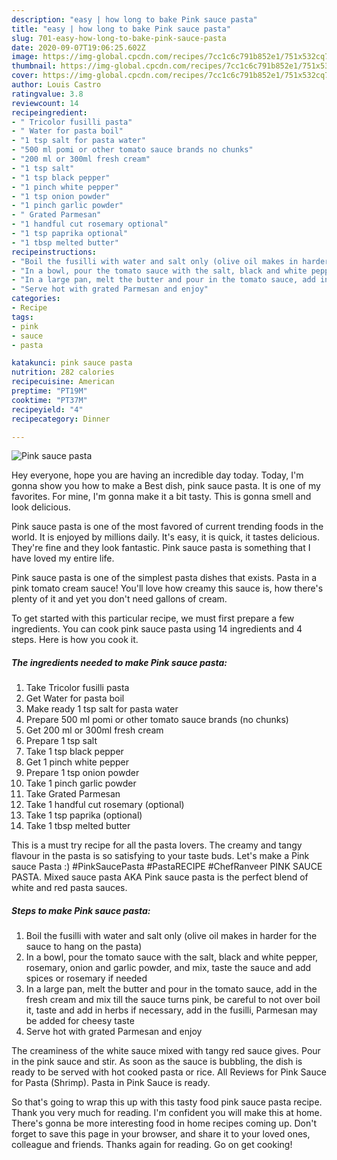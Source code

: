 ```yaml
---
description: "easy | how long to bake Pink sauce pasta"
title: "easy | how long to bake Pink sauce pasta"
slug: 701-easy-how-long-to-bake-pink-sauce-pasta
date: 2020-09-07T19:06:25.602Z
image: https://img-global.cpcdn.com/recipes/7cc1c6c791b852e1/751x532cq70/pink-sauce-pasta-recipe-main-photo.jpg
thumbnail: https://img-global.cpcdn.com/recipes/7cc1c6c791b852e1/751x532cq70/pink-sauce-pasta-recipe-main-photo.jpg
cover: https://img-global.cpcdn.com/recipes/7cc1c6c791b852e1/751x532cq70/pink-sauce-pasta-recipe-main-photo.jpg
author: Louis Castro
ratingvalue: 3.8
reviewcount: 14
recipeingredient:
- " Tricolor fusilli pasta"
- " Water for pasta boil"
- "1 tsp salt for pasta water"
- "500 ml pomi or other tomato sauce brands no chunks"
- "200 ml or 300ml fresh cream"
- "1 tsp salt"
- "1 tsp black pepper"
- "1 pinch white pepper"
- "1 tsp onion powder"
- "1 pinch garlic powder"
- " Grated Parmesan"
- "1 handful cut rosemary optional"
- "1 tsp paprika optional"
- "1 tbsp melted butter"
recipeinstructions:
- "Boil the fusilli with water and salt only (olive oil makes in harder for the sauce to hang on the pasta)"
- "In a bowl, pour the tomato sauce with the salt, black and white pepper, rosemary, onion and garlic powder, and mix, taste the sauce and add spices or rosemary if needed"
- "In a large pan, melt the butter and pour in the tomato sauce, add in the fresh cream and mix till the sauce turns pink, be careful to not over boil it, taste and add in herbs if necessary, add in the fusilli, Parmesan may be added for cheesy taste"
- "Serve hot with grated Parmesan and enjoy"
categories:
- Recipe
tags:
- pink
- sauce
- pasta

katakunci: pink sauce pasta 
nutrition: 282 calories
recipecuisine: American
preptime: "PT19M"
cooktime: "PT37M"
recipeyield: "4"
recipecategory: Dinner

---
```



![Pink sauce pasta](https://img-global.cpcdn.com/recipes/7cc1c6c791b852e1/751x532cq70/pink-sauce-pasta-recipe-main-photo.jpg)

Hey everyone, hope you are having an incredible day today. Today, I'm gonna show you how to make a Best dish, pink sauce pasta. It is one of my favorites. For mine, I'm gonna make it a bit tasty. This is gonna smell and look delicious.

Pink sauce pasta is one of the most favored of current trending foods in the world. It is enjoyed by millions daily. It's easy, it is quick, it tastes delicious. They're fine and they look fantastic. Pink sauce pasta is something that I have loved my entire life.

Pink sauce pasta is one of the simplest pasta dishes that exists. Pasta in a pink tomato cream sauce! You&#39;ll love how creamy this sauce is, how there&#39;s plenty of it and yet you don&#39;t need gallons of cream.


To get started with this particular recipe, we must first prepare a few ingredients. You can cook pink sauce pasta using 14 ingredients and 4 steps. Here is how you cook it.

<!--inarticleads1-->

##### The ingredients needed to make Pink sauce pasta:

1. Take  Tricolor fusilli pasta
1. Get  Water for pasta boil
1. Make ready 1 tsp salt for pasta water
1. Prepare 500 ml pomi or other tomato sauce brands (no chunks)
1. Get 200 ml or 300ml fresh cream
1. Prepare 1 tsp salt
1. Take 1 tsp black pepper
1. Get 1 pinch white pepper
1. Prepare 1 tsp onion powder
1. Take 1 pinch garlic powder
1. Take  Grated Parmesan
1. Take 1 handful cut rosemary (optional)
1. Take 1 tsp paprika (optional)
1. Take 1 tbsp melted butter


This is a must try recipe for all the pasta lovers. The creamy and tangy flavour in the pasta is so satisfying to your taste buds. Let&#39;s make a Pink sauce Pasta :) #PinkSaucePasta #PastaRECIPE #ChefRanveer PINK SAUCE PASTA. Mixed sauce pasta AKA Pink sauce pasta is the perfect blend of white and red pasta sauces. 

<!--inarticleads2-->

##### Steps to make Pink sauce pasta:

1. Boil the fusilli with water and salt only (olive oil makes in harder for the sauce to hang on the pasta)
1. In a bowl, pour the tomato sauce with the salt, black and white pepper, rosemary, onion and garlic powder, and mix, taste the sauce and add spices or rosemary if needed
1. In a large pan, melt the butter and pour in the tomato sauce, add in the fresh cream and mix till the sauce turns pink, be careful to not over boil it, taste and add in herbs if necessary, add in the fusilli, Parmesan may be added for cheesy taste
1. Serve hot with grated Parmesan and enjoy


The creaminess of the white sauce mixed with tangy red sauce gives. Pour in the pink sauce and stir. As soon as the sauce is bubbling, the dish is ready to be served with hot cooked pasta or rice. All Reviews for Pink Sauce for Pasta (Shrimp). Pasta in Pink Sauce is ready. 

So that's going to wrap this up with this tasty food pink sauce pasta recipe. Thank you very much for reading. I'm confident you will make this at home. There's gonna be more interesting food in home recipes coming up. Don't forget to save this page in your browser, and share it to your loved ones, colleague and friends. Thanks again for reading. Go on get cooking!
